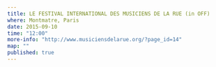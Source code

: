 ```yaml
---
title: LE FESTIVAL INTERNATIONAL DES MUSICIENS DE LA RUE (in OFF)
where: Montmatre, Paris
date: 2015-09-10
time: "12:00"
more-info: "http://www.musiciensdelarue.org/?page_id=14"
map: ""
published: true
---
```

